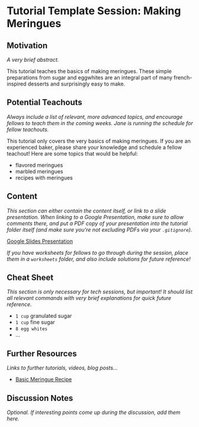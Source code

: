 # Tutorial Template Session: Making Meringues

## Motivation

_A very brief abstract._

This tutorial teaches the basics of making meringues. These simple preparations from sugar and eggwhites are an integral part of many french-inspired desserts and surprisingly easy to make.

## Potential Teachouts

_Always include a list of relevant, more advanced topics, and encourage fellows to teach them in the coming weeks. Jane is running the schedule for fellow teachouts._

This tutorial only covers the very basics of making meringues. If you are an experienced baker, please share your knowledge and schedule a fellow teachout! Here are some topics that would be helpful:
- flavored meringues
- marbled meringues
- recipes with meringues


## Content

_This section can either contain the content itself, or link to a slide presentation. When linking to a Google Presentation, make sure to allow comments there, and put a PDF copy of your presentation into the tutorial folder itself (and make sure you're not excluding PDFs via your `.gitignore`)._

[Google Slides Presentation](https://docs.google.com/presentation/d/1bJ1116ZTW9tqjZVx8k-SQsye3S9OQ9tI37-yFrIdC_s/edit?usp=sharing)

_If you have worksheets for fellows to go through during the session, place them in a `worksheets` folder, and also include solutions for future reference!_

## Cheat Sheet

_This section is only necessary for tech sessions, but important! It should list all relevant commands with very brief explanations for quick future reference._
- `1 cup` granulated sugar
- `1 cup` fine sugar
- `8 egg whites`
- ...

## Further Resources
_Links to further tutorials, videos, blog posts..._
- [Basic Meringue Recipe](http://www.epicurious.com/recipes/food/views/meringues-234238)

## Discussion Notes
_Optional. If interesting points come up during the discussion, add them here._